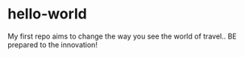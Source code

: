 # hello-world
My first repo aims to change the way you see the world of travel..
BE prepared to the innovation!
